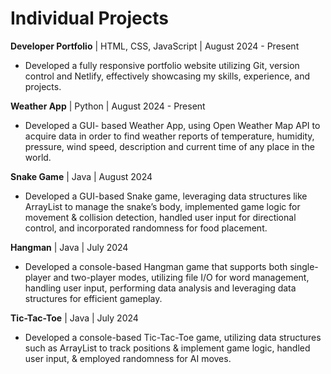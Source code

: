 # Individual Projects

**Developer Portfolio** | HTML, CSS, JavaScript | August 2024 - Present
- Developed a fully responsive portfolio website utilizing Git, version control and Netlify, effectively showcasing my skills, experience, and projects.
  
**Weather App** | Python | August 2024 - Present
- Developed a GUI- based Weather App, using Open Weather Map API to acquire data in order to find weather reports of temperature, humidity, pressure, wind speed, description and current time of any place in the world.
  
**Snake Game** | Java | August 2024
- Developed a GUI-based Snake game, leveraging data structures like ArrayList to manage the snake’s body, implemented game logic for movement & collision detection, handled user input for directional control, and incorporated randomness for food placement.
  
**Hangman** | Java | July 2024
- Developed a console-based Hangman game that supports both single-player and two-player modes, utilizing file I/O for word management, handling user input, performing data analysis and leveraging data structures for efficient gameplay.
  
**Tic-Tac-Toe** | Java | July 2024
- Developed a console-based Tic-Tac-Toe game, utilizing data structures such as ArrayList to track positions & implement game logic, handled user input, & employed randomness for AI moves.





